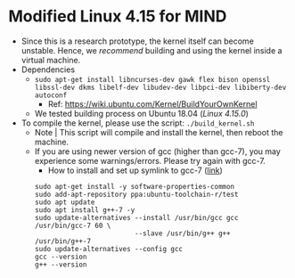 # Modified Linux 4.15 for MIND
- Since this is a research prototype, the kernel itself can become unstable. Hence, we *recommend* building and using the kernel inside a virtual machine.
- Dependencies
  - `sudo apt-get install libncurses-dev gawk flex bison openssl libssl-dev dkms libelf-dev libudev-dev libpci-dev libiberty-dev autoconf`
    - Ref: https://wiki.ubuntu.com/Kernel/BuildYourOwnKernel
  - We tested building process on Ubuntu 18.04 (*Linux 4.15.0*)
- To compile the kernel, please use the script:
`./build_kernel.sh`
  - Note | This script will compile and install the kernel, then reboot the machine.
  - If you are using newer version of gcc (higher than gcc-7), you may experience some warnings/errors. Please try again with gcc-7.
    - How to install and set up symlink to gcc-7 ([link](https://gist.githubusercontent.com/jlblancoc/99521194aba975286c80f93e47966dc5/raw/d8fcab3ba6b89b840dea10a523d69b0f3e64409c/Install_gcc7_ubuntu_16.04.md))
    ```
    sudo apt-get install -y software-properties-common
    sudo add-apt-repository ppa:ubuntu-toolchain-r/test
    sudo apt update
    sudo apt install g++-7 -y
    sudo update-alternatives --install /usr/bin/gcc gcc /usr/bin/gcc-7 60 \
                             --slave /usr/bin/g++ g++ /usr/bin/g++-7 
    sudo update-alternatives --config gcc
    gcc --version
    g++ --version
    ```
